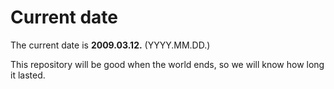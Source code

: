 # Current date

The current date is **2009.03.12.** (YYYY.MM.DD.)

This repository will be good when the world ends, so we will know how long it lasted.